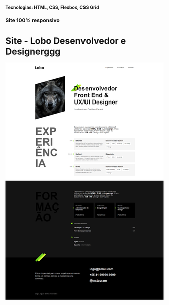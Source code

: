 <h4>Tecnologias: HTML, CSS, Flexbox, CSS Grid</h4>
<h3>Site 100% responsivo</h3>

# Site - Lobo Desenvolvedor e Designerggg

<img src="https://github.com/dieegobs/Lobo---Desenvolvedor-e-Designer/blob/main/img/lobo.png?raw=true"/>
